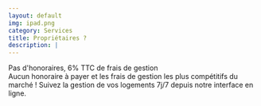 ```yaml
---
layout: default
img: ipad.png
category: Services
title: Propriétaires ?
description: |
---
```

  Pas d'honoraires, 6% TTC de frais de gestion<br>
Aucun honoraire à payer et les frais de gestion les plus compétitifs du marché ! Suivez la gestion de vos logements 7j/7 depuis notre interface en ligne.
